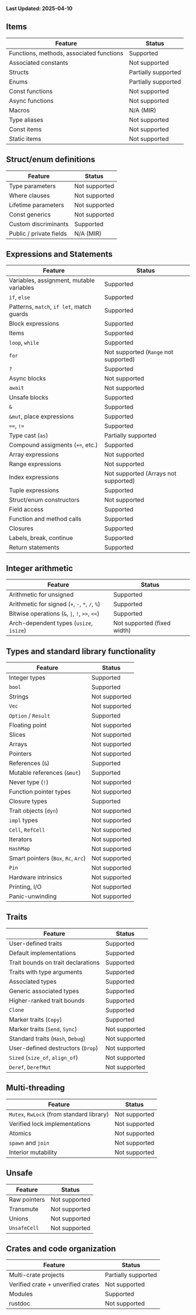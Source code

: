<!-- Instead of rewriting our own feature checklist from scratch, we make a derivative of the
[Verus checklist](https://github.com/verus-lang/verus/blob/main/source/docs/guide/src/features.md)
which is available for use under [MIT](https://github.com/verus-lang/verus/blob/main/LICENSE)
license.
-->

**Last Updated: 2025-04-10**

## Items
|Feature|Status|
|-------|------|
|Functions, methods, associated functions|Supported|
|Associated constants|Not supported|
|Structs|Partially supported|
|Enums|Partially supported|
|Const functions|Not supported|
|Async functions|Not supported|
|Macros|N/A (MIR)|
|Type aliases|Not supported|
|Const items|Not supported|
|Static items|Not supported|

## Struct/enum definitions
|Feature|Status|
|-------|------|
|Type parameters|Not supported|
|Where clauses|Not supported|
|Lifetime parameters|Not supported|
|Const generics|Not supported|
|Custom discriminants| Supported|
|Public / private fields|N/A (MIR)|

## Expressions and Statements
|Feature|Status|
|-------|------|
|Variables, assignment, mutable variables|Supported|
|`if`, `else`|Supported|
|Patterns, `match`, `if let`, match guards|Supported|
|Block expressions|Supported|
|Items|Supported|
|`loop`, `while`|Supported|
|`for`|Not supported (`Range` not supported)|
|`?`|Supported|
|Async blocks|Not supported|
|`await`|Not supported|
|Unsafe blocks|Supported|
|`&`|Supported|
|`&mut`, place expressions|Supported|
|`==`, `!=`|Supported|
|Type cast (`as`)|Partially supported|
|Compound assigments (`+=`, etc.)|Supported|
|Array expressions|Not supported|
|Range expressions|Not supported|
|Index expressions|Not supported (Arrays not supported)|
|Tuple expressions|Supported|
|Struct/enum constructors|Not supported|
|Field access|Supported|
|Function and method calls|Supported|
|Closures|Supported|
|Labels, break, continue|Supported|
|Return statements|Supported|

## Integer arithmetic
|Feature|Status|
|-------|------|
|Arithmetic for unsigned|Supported|
|Arithmetic for signed (`+`, `-`, `*`, `/`, `%`)|Supported|
|Bitwise operations (`&`, `\|`, `!`, `>>`, `<<`)|Supported|
|Arch-dependent types (`usize`, `isize`)|Not supported (fixed width) |

## Types and standard library functionality
|Feature|Status|
|-------|------|
|Integer types|Supported|
|`bool`|Supported|
|Strings|Not supported|
|`Vec`|Not supported|
|`Option` / `Result`|Supported|
|Floating point|Not supported|
|Slices|Not supported|
|Arrays|Not supported|
|Pointers|Not supported|
|References (`&`)|Supported|
|Mutable references (`&mut`)|Supported|
|Never type (`!`)|Not supported|
|Function pointer types|Not supported|
|Closure types|Supported|
|Trait objects (`dyn`)|Not supported|
|`impl` types|Not supported|
|`Cell`, `RefCell`|Not supported|
|Iterators|Not supported|
|`HashMap`|Not supported|
|Smart pointers (`Box`, `Rc`, `Arc`)|Not supported|
|`Pin`|Not supported|
|Hardware intrinsics|Not supported|
|Printing, I/O|Not supported|
|Panic-unwinding|Not supported|

## Traits
|Feature|Status|
|-------|------|
|User-defined traits|Supported|
|Default implementations|Supported|
|Trait bounds on trait declarations|Supported|
|Traits with type arguments|Supported|
|Associated types|Supported|
|Generic associated types|Supported|
|Higher-ranked trait bounds|Supported|
|`Clone`|Supported|
|Marker traits (`Copy`)|Supported|
|Marker traits (`Send`, `Sync`)|Not supported|
|Standard traits (`Hash`, `Debug`)|Not supported|
|User-defined destructors (`Drop`)|Not supported|
|`Sized` (`size_of`, `align_of`)|Not supported|
|`Deref`, `DerefMut`|Not supported|

## Multi-threading
|Feature|Status|
|-------|------|
|`Mutex`, `RwLock` (from standard library)|Not supported
|Verified lock implementations|Not supported
|Atomics|Not supported|
|`spawn` and `join`|Not supported|
|Interior mutability|Not supported|

## Unsafe
|Feature|Status|
|-------|------|
|Raw pointers|Not supported|
|Transmute|Not supported|
|Unions|Not supported|
|`UnsafeCell`|Not supported|

## Crates and code organization
|Feature|Status|
|-------|------|
|Multi-crate projects|Partially supported|
|Verified crate + unverified crates|Not supported|
|Modules|Supported|
|rustdoc|Not supported|